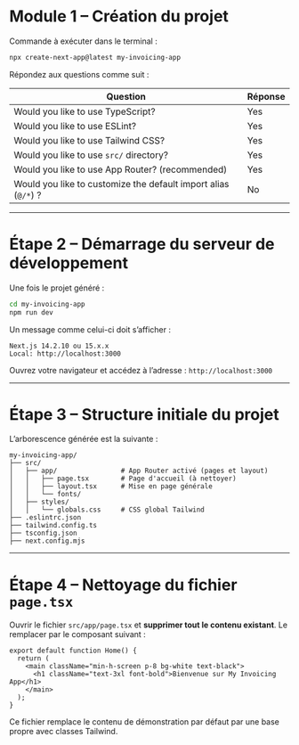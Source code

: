 # <h1 id="etape-1-creation-du-projet">Module 1 – Création du projet</h1>

Commande à exécuter dans le terminal :

```bash
npx create-next-app@latest my-invoicing-app
```

Répondez aux questions comme suit :

| Question                                                       | Réponse |
| -------------------------------------------------------------- | ------- |
| Would you like to use TypeScript?                              | Yes     |
| Would you like to use ESLint?                                  | Yes     |
| Would you like to use Tailwind CSS?                            | Yes     |
| Would you like to use `src/` directory?                        | Yes     |
| Would you like to use App Router? (recommended)                | Yes     |
| Would you like to customize the default import alias (`@/*`) ? | No      |

---

# <h1 id="etape-2-demarrage">Étape 2 – Démarrage du serveur de développement</h1>

Une fois le projet généré :

```bash
cd my-invoicing-app
npm run dev
```

Un message comme celui-ci doit s’afficher :

```
Next.js 14.2.10 ou 15.x.x
Local: http://localhost:3000
```

Ouvrez votre navigateur et accédez à l’adresse :
`http://localhost:3000`

---

# <h1 id="etape-3-arborescence">Étape 3 – Structure initiale du projet</h1>

L’arborescence générée est la suivante :

```
my-invoicing-app/
├── src/
│   ├── app/                # App Router activé (pages et layout)
│   │   ├── page.tsx        # Page d'accueil (à nettoyer)
│   │   ├── layout.tsx      # Mise en page générale
│   │   └── fonts/
│   ├── styles/
│   │   └── globals.css     # CSS global Tailwind
├── .eslintrc.json
├── tailwind.config.ts
├── tsconfig.json
├── next.config.mjs
```

---

# <h1 id="etape-4-nettoyage-du-fichier-page">Étape 4 – Nettoyage du fichier `page.tsx`</h1>

Ouvrir le fichier `src/app/page.tsx` et **supprimer tout le contenu existant**.
Le remplacer par le composant suivant :

```tsx
export default function Home() {
  return (
    <main className="min-h-screen p-8 bg-white text-black">
      <h1 className="text-3xl font-bold">Bienvenue sur My Invoicing App</h1>
    </main>
  );
}
```

Ce fichier remplace le contenu de démonstration par défaut par une base propre avec classes Tailwind.




